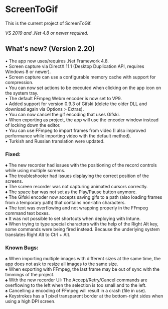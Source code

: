 ﻿# ScreenToGif  

This is the current project of ScreenToGif.  

_VS 2019 and .Net 4.8 or newer required._


## What's new? (Version 2.20)

• The app now uses/requires .Net Framework 4.8.  
• Screen capture via DirectX 11.1 (Desktop Duplication API, requires Windows 8 or newer).   
• Screen capture can use a configurable memory cache with support for compression.  
• You can now set actions to be executed when clicking on the app icon on the system tray.  
• The default FFmpeg Webm encoder is now set to VP9.  
• Added support for version 0.9.3 of Gifski (delete the older DLL and download again via Options > Extras).  
• You can now cancel the gif encoding that uses Gifski.  
• When exporting as project, the app will use the encoder window instead of locking down the editor.  
• You can use FFmpeg to import frames from video (I also improved performance while importing video with the default method).  
• Turkish and Russian translation were updated.  

### Fixed:

♦ The new recorder had issues with the positioning of the record controls while using multiple screens.  
♦ The troubleshooter had issues displaying the correct position of the screens.  
♦ The screen recorder was not capturing animated cursors correctly.  
♦ The space bar was not set as the Play/Pause button anymore.  
♦ The Gifski encoder now accepts saving gifs to a path (also loading frames from a temporary path) that contains non-latin characters.  
♦ The text was overflowing and not wrapping properly in the FFmpeg command text boxes.  
♦ It was not possible to set shortcuts when deploying with Intune.  
♦ When trying to type special characters with the help of the Right Alt key, some commands were being fired instead. Because the underlying system translates Right Alt to Ctrl + Alt.     

### Known Bugs:

♠ When importing multiple images with different sizes at the same time, the app does not ask to resize all images to the same size.   
♠ When exporting with FFmpeg, the last frame may be out of sync with the timmings of the project.  
♠ With the new recorder UI: The Accept/Retry/Cancel commands are overflowing to the left when the selection is too small and to the left.  
♠ Cancelling a encoding of FFmpeg will result in a crash (file in use).  
♠ Keystrokes has a 1 pixel transparent border at the bottom-right sides when using a high DPI screen.  